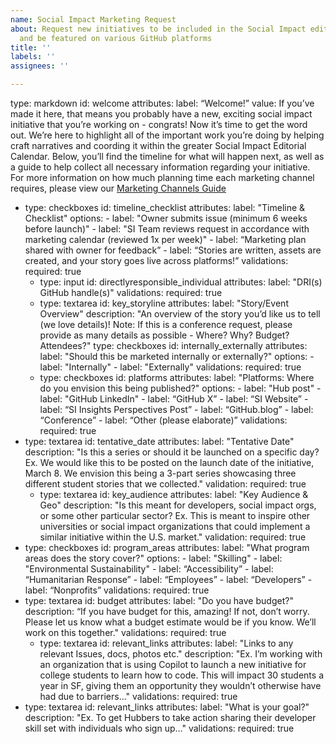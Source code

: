 ```yaml
---
name: Social Impact Marketing Request
about: Request new initiatives to be included in the Social Impact editorial calendar
  and be featured on various GitHub platforms
title: ''
labels: ''
assignees: ''

---
```


type: markdown
id: welcome
attributes:
label: “Welcome!”
value: If you’ve made it here, that means you probably have a new, exciting social impact initiative that you’re working on - congrats! Now it’s time to get the word out. We’re here to highlight all of the important work you’re doing by helping craft narratives and coording it within the greater Social Impact Editorial Calendar. Below, you’ll find the timeline for what will happen next, as well as a guide to help collect all necessary information regarding your initiative. For more information on how much planning time each marketing channel requires, please view our [Marketing Channels Guide](https://github.com/github/social-impact/wiki/GitHub-&-MSFT-Marketing-Channels-Guide)
- type: checkboxes
		id: timeline_checklist
		attributes:
			label: "Timeline & Checklist"
			options:
				- label: "Owner submits issue (minimum 6 weeks before launch)"
				- label: "SI Team reviews request in accordance with marketing calendar (reviewed 1x per week)"
				- label: “Marketing plan shared with owner for feedback”
				- label: “Stories are written, assets are created, and your story goes live across platforms!”
			validations:
				required: true
  	- type: input
    id: directlyresponsible_individual
    attributes:
      label: "DRI(s) GitHub handle(s)"
    validations:
      required: true
	- type: textarea
	  id: key_storyline
	  attributes:
	 	 label: "Story/Event Overview"
			description: "An overview of the story you’d like us to tell (we love details)! Note: If this is a conference request, please provide as many details as possible - Where? Why? Budget? Attendees?"
type: checkboxes
		id: internally_externally
		attributes:
			label: "Should this be marketed internally or externally?"
			options:
				- label: "Internally"
				- label: "Externally"
			validations:
				required: true
	- type: checkboxes
		id: platforms
		attributes:
			label: "Platforms: Where do you envision this being published?"
			options:
				- label: "Hub post"
				- label: "GitHub LinkedIn"
				- label: “GitHub X”
				- label: “SI Website”
				- label: “SI Insights Perspectives Post”
				- label: “GitHub.blog”
				- label: “Conference”
				- label: “Other (please elaborate)”
			validations:
				required: true
- type: textarea
	  id: tentative_date
	  attributes:
	 	 label: "Tentative Date"
			description: "Is this a series or should it be launched on a specific day? Ex. We would like this to be posted on the launch date of the initiative, March 8. We envision this being a 3-part series showcasing three different student stories that we collected."
		validation:
			required: true
	- type: textarea
	  id: key_audience
	  attributes:
	 	 label: "Key Audience & Geo"
			description: "Is this meant for developers, social impact orgs, or some other particular sector? Ex. This is meant to inspire other universities or social impact organizations that could implement a similar initiative within the U.S. market."
		validation:
			required: true
- type: checkboxes
		id: program_areas
		attributes:
			label: "What program areas does the story cover?"
			options:
				- label: "Skilling"
				- label: "Environmental Sustainability"
				- label: “Accessibility”
				- label: “Humanitarian Response”
				- label: “Employees”
				- label: “Developers”
				- label: “Nonprofits”
			validations:
				required: true
- type: textarea
    id: budget
    attributes:
      label: "Do you have budget?"
      description: “If you have budget for this, amazing! If not, don’t worry. Please let us know what a budget estimate would be if you know. We’ll work on this together."
		validations: 
			required: true	
	- type: textarea
    id: relevant_links
    attributes:
      label: "Links to any relevant Issues, docs, photos etc."
      description: "Ex. I’m working with an organization that is using Copilot to launch a new initiative for college students to learn how to code. This will impact 30 students a year in SF, giving them an opportunity they wouldn’t otherwise have had due to barriers…"
	  validations:
      required: true
- type: textarea
    id: relevant_links
    attributes:
      label: "What is your goal?"
      description: "Ex. To get Hubbers to take action sharing their developer skill set with individuals who sign up…"
	  validations:
      required: true
